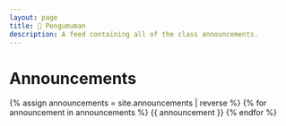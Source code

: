 ```yaml
---
layout: page
title: 📢 Pengumuman
description: A feed containing all of the class announcements.
---
```


# Announcements

{% assign announcements = site.announcements | reverse %}
{% for announcement in announcements %}
{{ announcement }}
{% endfor %}
